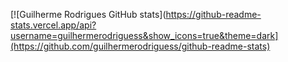 


[![Guilherme Rodrigues GitHub stats](https://github-readme-stats.vercel.app/api?username=guilhermerodriguess&show_icons=true&theme=dark](https://github.com/guilhermerodriguess/github-readme-stats)
